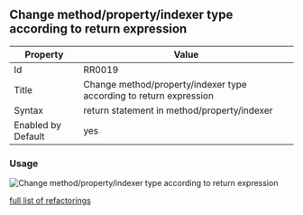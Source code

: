 ## Change method/property/indexer type according to return expression

Property | Value
--- | --- 
Id | RR0019
Title | Change method/property/indexer type according to return expression
Syntax | return statement in method/property/indexer
Enabled by Default | yes

### Usage

![Change method/property/indexer type according to return expression](../../images/refactorings/ChangeMemberTypeAccordingToReturnExpression.png)

[full list of refactorings](Refactorings.md)
